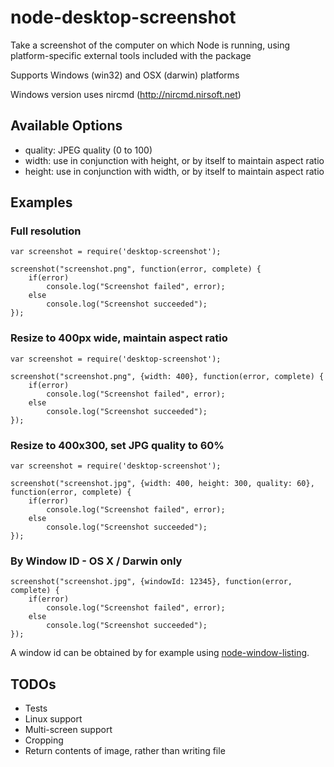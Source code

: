 # node-desktop-screenshot #
Take a screenshot of the computer on which Node is running, using platform-specific external tools included with the package

Supports Windows (win32) and OSX (darwin) platforms

Windows version uses nircmd (http://nircmd.nirsoft.net)

## Available Options ##

- quality: JPEG quality (0 to 100)
- width: use in conjunction with height, or by itself to maintain aspect ratio
- height: use in conjunction with width, or by itself to maintain aspect ratio

## Examples ##

### Full resolution ###
	var screenshot = require('desktop-screenshot');
	
    screenshot("screenshot.png", function(error, complete) {
        if(error)
            console.log("Screenshot failed", error);
        else
            console.log("Screenshot succeeded");
    });
    
### Resize to 400px wide, maintain aspect ratio ###

    var screenshot = require('desktop-screenshot');

    screenshot("screenshot.png", {width: 400}, function(error, complete) {
        if(error)
            console.log("Screenshot failed", error);
        else
            console.log("Screenshot succeeded");
    });
    
### Resize to 400x300, set JPG quality to 60% ###

    var screenshot = require('desktop-screenshot');

    screenshot("screenshot.jpg", {width: 400, height: 300, quality: 60}, function(error, complete) {
        if(error)
            console.log("Screenshot failed", error);
        else
            console.log("Screenshot succeeded");
    });

### By Window ID - OS X / Darwin only ###

	screenshot("screenshot.jpg", {windowId: 12345}, function(error, complete) {
		if(error)
			console.log("Screenshot failed", error);
		else
			console.log("Screenshot succeeded");
	});

A window id can be obtained by for example using [node-window-listing](https://github.com/Vegard-/node-window-listing).

## TODOs ##

- Tests
- Linux support
- Multi-screen support
- Cropping
- Return contents of image, rather than writing file
